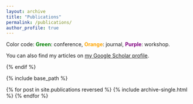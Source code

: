 ```yaml
---
layout: archive
title: "Publications"
permalink: /publications/
author_profile: true
---
```


Color code: <strong><font color="green">Green</font></strong>: conference, <strong><font color="orange">Orange</font></strong>: journal, <strong><font color="purple">Purple</font></strong>: workshop.

You can also find my articles on <font color="blue"><a href="https://scholar.google.com/citations?user=LRZKQpkAAAAJ&hl=en">my Google Scholar profile</a></font>.

[comment]: <> ({% if author.googlescholar %})

{% endif %}

{% include base_path %}

{% for post in site.publications reversed %}
  {% include archive-single.html %}
{% endfor %}
